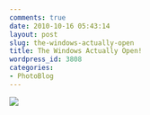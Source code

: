 ```yaml
---
comments: true
date: 2010-10-16 05:43:14
layout: post
slug: the-windows-actually-open
title: The Windows Actually Open!
wordpress_id: 3808
categories:
- PhotoBlog
---
```


![](http://ryanfitzer.com/main/wp-content/uploads/2010/10/photo8-950x709.jpg)
